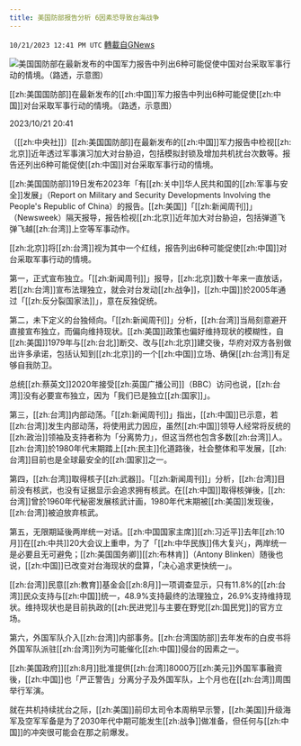 ```yaml
---
title: 美国防部报告分析 6因素恐导致台海战争
---
```

`10/21/2023 12:41 PM UTC` [轉載自GNews](https://gnews.org/articles/1863288)

![美国国防部在最新发布的中国军力报告中列出6种可能促使中国对台采取军事行动的情境。（路透，示意图）](https://img.ltn.com.tw/Upload/news/600/2023/10/21/phpYFEIgX.jpg "美国国防部在最新发布的中国军力报告中列出6种可能促使中国对台采取军事行动的情境。（路透，示意图）")

[[zh:美国国防部]]在最新发布的[[zh:中国]]军力报告中列出6种可能促使[[zh:中国]]对台采取军事行动的情境。（路透，示意图）

2023/10/21 20:41

〔[[zh:中央社]]〕[[zh:美国国防部]]在最新发布的[[zh:中国]]军力报告中检视[[zh:北京]]近年透过军事演习加大对台胁迫，包括模拟封锁及增加共机扰台次数等。报告还列出6种可能促使[[zh:中国]]对台采取军事行动的情境。

[[zh:美国国防部]]19日发布2023年「有[[zh:关中]]华人民共和国的[[zh:军事与安全]]发展」（Report on Military and Security Developments Involving the People's Republic of China）的报告。[[zh:美国]]「[[zh:新闻周刊]]」（Newsweek）隔天报导，报告检视[[zh:北京]]近年加大对台胁迫，包括弹道飞弹飞越[[zh:台湾]]上空等军事动作。

[[zh:北京]]将[[zh:台湾]]视为其中一个红线，报告列出6种可能促使[[zh:中国]]对台采取军事行动的情境。

第一，正式宣布独立。「[[zh:新闻周刊]]」报导，[[zh:北京]]数十年来一直放话，若[[zh:台湾]]宣布法理独立，就会对台发动[[zh:战争]]，[[zh:中国]]於2005年通过「[[zh:反分裂国家法]]」，意在反独促统。

第二，未下定义的台独倾向。「[[zh:新闻周刊]]」分析，[[zh:台湾]]当局刻意避开直接宣布独立，而偏向维持现状。[[zh:美国]]政策也偏好维持现状的模糊性，自[[zh:美国]]1979年与[[zh:台北]]断交、改与[[zh:北京]]建交後，华府对双方各别做出许多承诺，包括认知到[[zh:北京]]的一个[[zh:中国]]立场、确保[[zh:台湾]]有足够自我防卫。

总统[[zh:蔡英文]]2020年接受[[zh:英国广播公司]]（BBC）访问也说，[[zh:台湾]]没有必要宣布独立，因为「我们已是独立[[zh:国家]]」。

第三，[[zh:台湾]]内部动荡。「[[zh:新闻周刊]]」指出，[[zh:中国]]已示意，若[[zh:台湾]]发生内部动荡，将使用武力因应，虽然[[zh:中国]]领导人经常将反统的[[zh:政治]]领袖及支持者称为「分离势力」，但这当然也包含多数[[zh:台湾]]人。[[zh:台湾]]於1980年代末期踏上[[zh:民主]]化道路後，社会整体和平发展，[[zh:台湾]]目前也是全球最安全的[[zh:国家]]之一。

第四，[[zh:台湾]]取得核子[[zh:武器]]。「[[zh:新闻周刊]]」分析，[[zh:台湾]]目前没有核武，也没有证据显示会追求拥有核武。在[[zh:中国]]取得核弹後，[[zh:台湾]]曾於1960年代秘密发展核武计画，1980年代末期被[[zh:美国]]发现後，[[zh:台湾]]被迫放弃核武。

第五，无限期延後两岸统一对话。[[zh:中国国家主席]][[zh:习近平]]去年[[zh:10月]]在[[zh:中共]]20大会议上重申，为了「[[zh:中华民族]]伟大复兴」，两岸统一是必要且无可避免；[[zh:美国国务卿]][[zh:布林肯]]（Antony Blinken）随後也说，[[zh:中国]]已改变对台海现状的盘算，「决心追求更快统一」。

[[zh:台湾]]民意[[zh:教育]]基金会[[zh:8月]]一项调查显示，只有11.8%的[[zh:台湾]]民众支持与[[zh:中国]]统一，48.9%支持最终的法理独立，26.9%支持维持现状。维持现状也是目前执政的[[zh:民进党]]与主要在野党[[zh:国民党]]的官方立场。

第六，外国军队介入[[zh:台湾]]内部事务。[[zh:台湾国防部]]去年发布的白皮书将外国军队派驻[[zh:台湾]]列为可能催化[[zh:中国]]侵台的因素之一。

[[zh:美国政府]][[zh:8月]]批准提供[[zh:台湾]]8000万[[zh:美元]]外国军事融资後，[[zh:中国]]也「严正警告」分离分子及外国军队，上个月也在[[zh:台湾]]周围举行军演。

就在共机持续扰台之际，[[zh:美国]]前印太司令本周稍早示警，[[zh:美国]]升级海军及空军军备是为了2030年代中期可能发生[[zh:战争]]做准备，但任何与[[zh:中国]]的冲突很可能会在那之前爆发。
